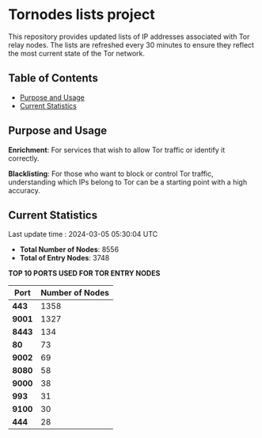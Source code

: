 # Tornodes lists project

This repository provides updated lists of IP addresses associated with Tor relay nodes. The lists are refreshed every 30 minutes to ensure they reflect the most current state of the Tor network.

## Table of Contents

- [Purpose and Usage](#purpose-and-usage)
- [Current Statistics](#current-statistics)


## Purpose and Usage

**Enrichment**: For services that wish to allow Tor traffic or identify it correctly.

**Blacklisting**: For those who want to block or control Tor traffic, understanding which IPs belong to Tor can be a starting point with a high accuracy.

## Current Statistics

Last update time : 2024-03-05 05:30:04 UTC

- **Total Number of Nodes**: 8556
- **Total of Entry Nodes**: 3748

**TOP 10 PORTS USED FOR TOR ENTRY NODES**

| **Port** | **Number of Nodes** |
|------|-----------------|
| **443**   | 1358  |
| **9001**   | 1327  |
| **8443**   | 134  |
| **80**   | 73  |
| **9002**   | 69  |
| **8080**   | 58  |
| **9000**   | 38  |
| **993**   | 31  |
| **9100**   | 30  |
| **444**   | 28  |

